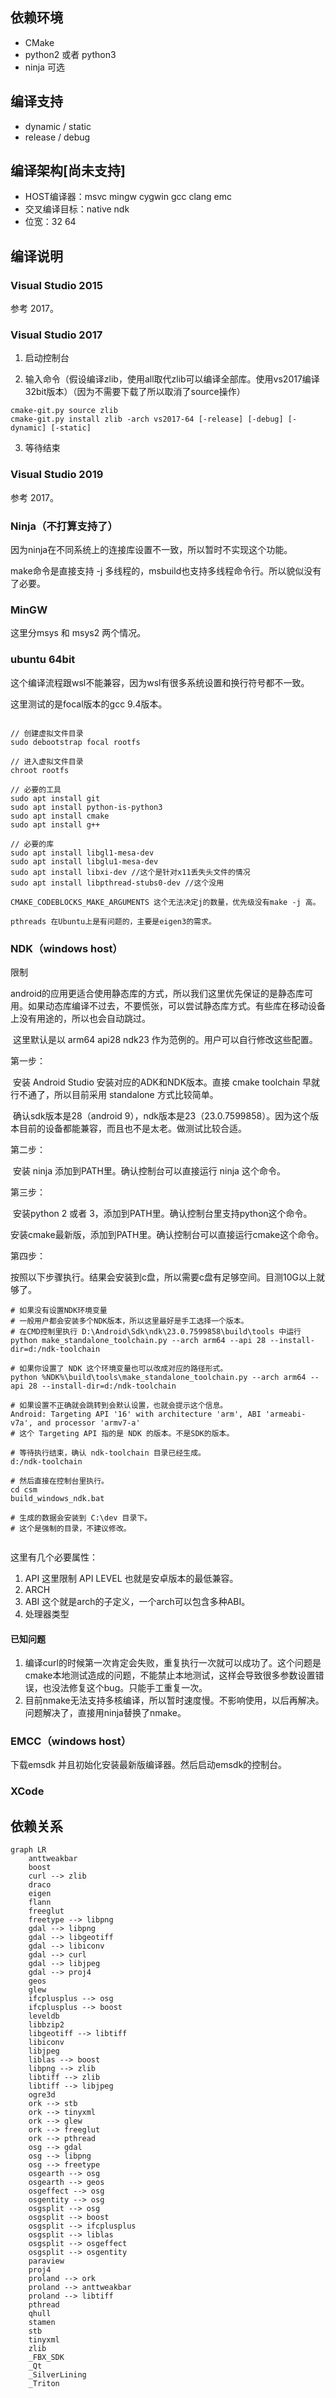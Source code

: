 ## 依赖环境

* CMake
* python2 或者 python3
* ninja 可选

## 编译支持

* dynamic / static 
* release / debug 

## 编译架构[尚未支持]

* HOST编译器：msvc mingw cygwin gcc clang emc
* 交叉编译目标：native ndk
* 位宽：32 64
  
## 编译说明

### Visual Studio 2015

参考 2017。

### Visual Studio 2017

1. 启动控制台

2. 输入命令（假设编译zlib，使用all取代zlib可以编译全部库。使用vs2017编译32bit版本）（因为不需要下载了所以取消了source操作）

```
cmake-git.py source zlib
cmake-git.py install zlib -arch vs2017-64 [-release] [-debug] [-dynamic] [-static]
```

3. 等待结束

### Visual Studio 2019

参考 2017。



### Ninja（不打算支持了）

因为ninja在不同系统上的连接库设置不一致，所以暂时不实现这个功能。

make命令是直接支持 -j 多线程的，msbuild也支持多线程命令行。所以貌似没有了必要。



### MinGW

这里分msys 和 msys2 两个情况。



### ubuntu 64bit

这个编译流程跟wsl不能兼容，因为wsl有很多系统设置和换行符号都不一致。

这里测试的是focal版本的gcc 9.4版本。

```

// 创建虚拟文件目录
sudo debootstrap focal rootfs

// 进入虚拟文件目录
chroot rootfs

// 必要的工具
sudo apt install git
sudo apt install python-is-python3
sudo apt install cmake
sudo apt install g++

// 必要的库
sudo apt install libgl1-mesa-dev
sudo apt install libglu1-mesa-dev
sudo apt install libxi-dev //这个是针对x11丢失头文件的情况
sudo apt install libpthread-stubs0-dev //这个没用

```


```
CMAKE_CODEBLOCKS_MAKE_ARGUMENTS 这个无法决定j的数量，优先级没有make -j 高。

pthreads 在Ubuntu上是有问题的，主要是eigen3的需求。

```



### NDK（windows host）

限制

​		android的应用更适合使用静态库的方式，所以我们这里优先保证的是静态库可用。如果动态库编译不过去，不要慌张，可以尝试静态库方式。有些库在移动设备上没有用途的，所以也会自动跳过。

​		这里默认是以 arm64 api28 ndk23 作为范例的。用户可以自行修改这些配置。

第一步：

​		安装 Android Studio 安装对应的ADK和NDK版本。直接 cmake toolchain 早就行不通了，所以目前采用 standalone 方式比较简单。

​		确认sdk版本是28（android 9），ndk版本是23（23.0.7599858）。因为这个版本目前的设备都能兼容，而且也不是太老。做测试比较合适。

第二步：

​		安装 ninja 添加到PATH里。确认控制台可以直接运行 ninja 这个命令。

第三步：

​		安装python 2 或者 3，添加到PATH里。确认控制台里支持python这个命令。

​		安装cmake最新版，添加到PATH里。确认控制台可以直接运行cmake这个命令。

第四步：

​		按照以下步骤执行。结果会安装到c盘，所以需要c盘有足够空间。目测10G以上就够了。

```
# 如果没有设置NDK环境变量
# 一般用户都会安装多个NDK版本，所以这里最好是手工选择一个版本。
# 在CMD控制里执行 D:\Android\Sdk\ndk\23.0.7599858\build\tools 中运行
python make_standalone_toolchain.py --arch arm64 --api 28 --install-dir=d:/ndk-toolchain

# 如果你设置了 NDK 这个环境变量也可以改成对应的路径形式。
python %NDK%\build\tools\make_standalone_toolchain.py --arch arm64 --api 28 --install-dir=d:/ndk-toolchain

# 如果设置不正确就会跳转到会默认设置，也就会提示这个信息。
Android: Targeting API '16' with architecture 'arm', ABI 'armeabi-v7a', and processor 'armv7-a'
# 这个 Targeting API 指的是 NDK 的版本。不是SDK的版本。

# 等待执行结束，确认 ndk-toolchain 目录已经生成。
d:/ndk-toolchain

# 然后直接在控制台里执行。
cd csm
build_windows_ndk.bat

# 生成的数据会安装到 C:\dev 目录下。
# 这个是强制的目录，不建议修改。


```

这里有几个必要属性：

1. API 这里限制 API LEVEL 也就是安卓版本的最低兼容。
2. ARCH
3. ABI 这个就是arch的子定义，一个arch可以包含多种ABI。
4. 处理器类型



#### 已知问题

1. 编译curl的时候第一次肯定会失败，重复执行一次就可以成功了。这个问题是cmake本地测试造成的问题，不能禁止本地测试，这样会导致很多参数设置错误，也没法修复这个bug。只能手工重复一次。
2. 目前nmake无法支持多核编译，所以暂时速度慢。不影响使用，以后再解决。问题解决了，直接用ninja替换了nmake。



### EMCC（windows host）

下载emsdk 并且初始化安装最新版编译器。然后启动emsdk的控制台。



### XCode



## 依赖关系

``` mermaid
graph LR
	anttweakbar
	boost
    curl --> zlib
    draco
    eigen
    flann
    freeglut
    freetype --> libpng
    gdal --> libpng
    gdal --> libgeotiff
    gdal --> libiconv
    gdal --> curl
    gdal --> libjpeg
    gdal --> proj4
    geos
    glew
    ifcplusplus --> osg
    ifcplusplus --> boost
    leveldb
    libbzip2
    libgeotiff --> libtiff
    libiconv
    libjpeg
    liblas --> boost
    libpng --> zlib
    libtiff --> zlib
    libtiff --> libjpeg
    ogre3d
    ork --> stb
    ork --> tinyxml
    ork --> glew
    ork --> freeglut
    ork --> pthread
    osg --> gdal
    osg --> libpng
    osg --> freetype
    osgearth --> osg
    osgearth --> geos
    osgeffect --> osg
    osgentity --> osg
    osgsplit --> osg
    osgsplit --> boost
    osgsplit --> ifcplusplus
    osgsplit --> liblas
    osgsplit --> osgeffect
    osgsplit --> osgentity
    paraview
    proj4
    proland --> ork
    proland --> anttweakbar
    proland --> libtiff
    pthread
    qhull
    stamen
    stb
    tinyxml
    zlib
    _FBX_SDK
    _Qt
    _SilverLining
    _Triton
    
```


